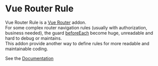 # Vue Router Rule

Vue Router Rule is a [Vue Router](https://router.vuejs.org/) addon.  
For some complex router navigation rules (usually with authorization, business needed), the guard [beforeEach](https://router.vuejs.org/guide/advanced/navigation-guards.html#global-before-guards) become huge, unreadable and hard to debug or maintains.  
This addon provide another way to define rules for more readable and maintainable coding.  

See the [Documentation](https://emu-rabbit.github.io/vue-router-rule/)